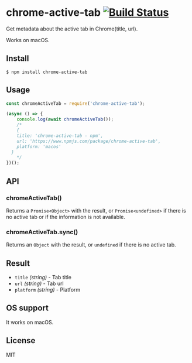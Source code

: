 # chrome-active-tab [![Build Status](https://travis-ci.org/sindresorhus/active-win.svg?branch=master)](https://travis-ci.org/sindresorhus/active-win)

Get metadata about the active tab in Chrome(title, url).

Works on macOS.


## Install

```
$ npm install chrome-active-tab
```


## Usage

```js
const chromeActiveTab = require('chrome-active-tab');

(async () => {
	console.log(await chromeActiveTab());
	/*
	{
    title: 'chrome-active-tab - npm',
    url: 'https://www.npmjs.com/package/chrome-active-tab',
    platform: 'macos'
  }
	*/
})();
```


## API

### chromeActiveTab()

Returns a `Promise<Object>` with the result, or `Promise<undefined>` if there is no active tab or if the information is not available.

### chromeActiveTab.sync()

Returns an `Object` with the result, or `undefined` if there is no active tab.


## Result

- `title` *(string)* - Tab title
- `url` *(string)* - Tab url
- `platform` *(string)* - Platform

## OS support

It works on macOS.

## License

MIT
